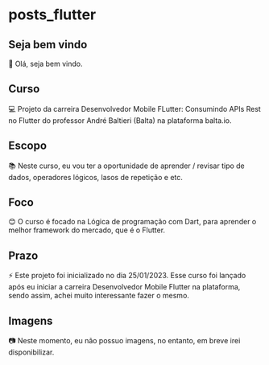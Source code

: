 # posts_flutter

## Seja bem vindo

👋 Olá, seja bem vindo.

## Curso

💻 Projeto da carreira Desenvolvedor Mobile FLutter: Consumindo APIs Rest no Flutter do professor André Baltieri (Balta) na plataforma balta.io.

## Escopo

📚 Neste curso, eu vou ter a oportunidade de aprender / revisar tipo de dados, operadores lógicos, lasos de repetição e etc.

## Foco

😊 O curso é focado na Lógica de programação com Dart, para aprender o melhor framework do mercado, que é o Flutter.

## Prazo

⚡ Este projeto foi inicializado no dia 25/01/2023. Esse curso foi lançado após eu iniciar a carreira Desenvolvedor Mobile Flutter na plataforma, sendo assim, achei muito interessante fazer o mesmo.

## Imagens

:camera: Neste momento, eu não possuo imagens, no entanto, em breve irei disponibilizar.
